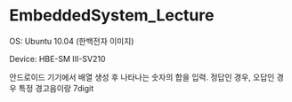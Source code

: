 # EmbeddedSystem_Lecture

OS: Ubuntu 10.04 (한백전자 이미지)

Device: HBE-SM III-SV210

안드로이드 기기에서 배열 생성 후 나타나는 숫자의 합을 입력.
정답인 경우, 오답인 경우 특정 경고음이랑 7digit 
